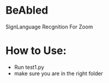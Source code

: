 # BeAbled
SignLanguage Recgnition For Zoom

# How to Use:
- Run test1.py
- make sure you are in the right folder

